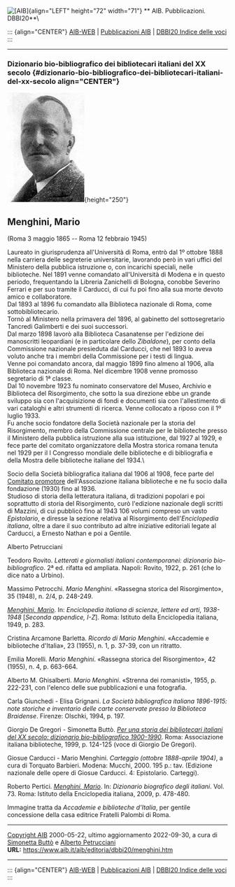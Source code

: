![\[AIB\]](/aib/wi/aibv72.gif){align="LEFT" height="72" width="71"}
** AIB. Pubblicazioni. DBBI20**\

::: {align="CENTER"}
[AIB-WEB](/) \| [Pubblicazioni AIB](/pubblicazioni/) \| [DBBI20 Indice
delle voci](dbbi20.htm)
:::

------------------------------------------------------------------------

### Dizionario bio-bibliografico dei bibliotecari italiani del XX secolo {#dizionario-bio-bibliografico-dei-bibliotecari-italiani-del-xx-secolo align="CENTER"}

![\[Ritratto\]](menghini.jpg){height="250"}

## Menghini, Mario

(Roma 3 maggio 1865 -- Roma 12 febbraio 1945)

Laureato in giurisprudenza all\'Università di Roma, entrò dal 1º ottobre
1888 nella carriera delle segreterie universitarie, lavorando però in
vari uffici del Ministero della pubblica istruzione o, con incarichi
speciali, nelle biblioteche. Nel 1891 venne comandato all\'Università di
Modena e in questo periodo, frequentando la Libreria Zanichelli di
Bologna, conobbe Severino Ferrari e per suo tramite il Carducci, di cui
fu poi fino alla sua morte devoto amico e collaboratore.\
Dal 1893 al 1896 fu comandato alla Biblioteca nazionale di Roma, come
sottobibliotecario.\
Tornò al Ministero nella primavera del 1896, al gabinetto del
sottosegretario Tancredi Galimberti e dei suoi successori.\
Dal marzo 1898 lavorò alla Biblioteca Casanatense per l\'edizione dei
manoscritti leopardiani (e in particolare dello *Zibaldone*), per conto
della Commissione nazionale presieduta dal Carducci, che nel 1893 lo
aveva voluto anche tra i membri della Commissione per i testi di
lingua.\
Venne poi comandato ancora, dal maggio 1899 fino almeno al 1906, alla
Biblioteca nazionale di Roma. Nel dicembre 1908 venne promosso
segretario di 1ª classe.\
Dal 10 novembre 1923 fu nominato conservatore del Museo, Archivio e
Biblioteca del Risorgimento, che sotto la sua direzione ebbe un grande
sviluppo sia con l\'acquisizione di fondi e documenti sia con
l\'allestimento di vari cataloghi e altri strumenti di ricerca. Venne
collocato a riposo con il 1º luglio 1933.\
Fu anche socio fondatore della Società nazionale per la storia del
Risorgimento, membro della Commissione centrale per le biblioteche
presso il Ministero della pubblica istruzione alla sua istituzione, dal
1927 al 1929, e fece parte del comitato organizzatore della Mostra
storica romana tenuta nel 1929 per il I Congresso mondiale delle
biblioteche e di bibliografia e della Mostra delle biblioteche italiane
del 1934.\

Socio della Società bibliografica italiana dal 1906 al 1908, fece parte
del [Comitato promotore](/aib/stor/cariche30.htm) dell\'Associazione
italiana biblioteche e ne fu socio dalla fondazione (1930) fino al
1936.\
Studioso di storia della letteratura italiana, di tradizioni popolari e
poi soprattutto di storia del Risorgimento, curò l\'edizione nazionale
degli scritti di Mazzini, di cui pubblicò fino al 1943 106 volumi
compreso un vasto *Epistolario*, e diresse la sezione relativa al
Risorgimento dell\'*Enciclopedia italiana*, oltre a dare il suo
contributo ad altre iniziative editoriali legate al Carducci, a Ernesto
Nathan e poi a Gentile.

Alberto Petrucciani

Teodoro Rovito. *Letterati e giornalisti italiani contemporanei:
dizionario bio-bibliografico*. 2ª ed. rifatta ed ampliata. Napoli:
Rovito, 1922, p. 261 (che lo dice nato a Urbino).

Massimo Petrocchi. *Mario Menghini*. «Rassegna storica del
Risorgimento», 35 (1948), n. 2/4, p. 248-249.

*[Menghini,
Mario](https://www.treccani.it/enciclopedia/mario-menghini_%28Enciclopedia-Italiana%29/)*.
In: *Enciclopedia italiana di scienze, lettere ed arti*, *1938-1948*
\[*Seconda appendice, I-Z*\]. Roma: Istituto della Enciclopedia
italiana, 1949, p. 283.

Cristina Arcamone Barletta. *Ricordo di Mario Menghini*. «Accademie e
biblioteche d\'Italia», 23 (1955), n. 1, p. 37-39, con un ritratto.

Emilia Morelli. *Mario Menghini*. «Rassegna storica del Risorgimento»,
42 (1955), n. 4, p. 663-664.

Alberto M. Ghisalberti. *Mario Menghini*. «Strenna dei romanisti», 1955,
p. 222-231, con l\'elenco delle sue pubblicazioni e una fotografia.

Carla Giunchedi - Elisa Grignani. *La Società bibliografica italiana
1896-1915: note storiche e inventario delle carte conservate presso la
Biblioteca Braidense*. Firenze: Olschki, 1994, p. 197.

Giorgio De Gregori - Simonetta Buttò. [*Per una storia dei bibliotecari
italiani del XX secolo: dizionario bio-bibliografico
1900-1990*](/aib/editoria/pub065.htm). Roma: Associazione italiana
biblioteche, 1999, p. 124-125 (voce di Giorgio De Gregori).

Giosue Carducci - Mario Menghini. *Carteggio (ottobre 1888-aprile
1904)*, a cura di Torquato Barbieri. Modena: Mucchi, 2000. 195 p.: tav.
(Edizione nazionale delle opere di Giosue Carducci. 4: Epistolario.
Carteggi).

Roberto Pertici. [*Menghini,
Mario*](http://www.treccani.it/enciclopedia/mario-menghini_(Dizionario-Biografico)/).
In: *Dizionario biografico degli italiani*. Vol. 73. Roma: Istituto
della Enciclopedia italiana, 2009, p. 478-480.

Immagine tratta da *Accademie e biblioteche d\'Italia*, per gentile
concessione della casa editrice Fratelli Palombi di Roma.

------------------------------------------------------------------------

[Copyright AIB](/su-questo-sito/dichiarazione-di-copyright-aib-web/)
2000-05-22, ultimo aggiornamento 2022-09-30, a cura di [Simonetta
Buttò](/aib/redazione3.htm) e [Alberto
Petrucciani](/su-questo-sito/redazione-aib-web/)\
**URL:** https://www.aib.it/aib/editoria/dbbi20/menghini.htm

------------------------------------------------------------------------

::: {align="CENTER"}
[AIB-WEB](/) \| [Pubblicazioni AIB](/pubblicazioni/) \| [DBBI20 Indice
delle voci](dbbi20.htm)
:::
